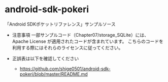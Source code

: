 android-sdk-pokeri
==================

「Android SDKポケットリファレンス」サンプルソース


* 注意事項
一部サンプルコード（Chapter07/storage_SQLite）には、Apache License が適用されたコードが含まれています。
こちらのコードを利用する際にはそれらのライセンスに従ってください。

* 正誤表は以下を確認してください
  * https://github.com/shige0501/android-sdk-pokeri/blob/master/README.md
